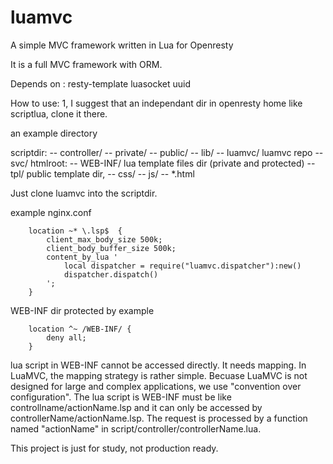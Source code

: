 luamvc
======


A simple MVC framework written in Lua for Openresty

It is a full MVC framework with ORM. 

Depends on :
  resty-template
  luasocket
  uuid

  
How to use:
  1, I suggest that an independant dir in openresty home like scriptlua, clone it there.



an example directory

scriptdir:
          -- controller/
              -- private/
              -- public/
          -- lib/
          -- luamvc/         luamvc repo 
          -- svc/ 
htmlroot:
          -- WEB-INF/        lua template files dir (private and protected)
          -- tpl/          public template dir, 
          -- css/
          -- js/
          -- *.html
         
Just clone luamvc into the scriptdir.





example nginx.conf 

        location ~* \.lsp$  {
            client_max_body_size 500k;
            client_body_buffer_size 500k;
            content_by_lua '
                local dispatcher = require("luamvc.dispatcher"):new()
                dispatcher.dispatch()
            ';
        }

WEB-INF dir protected by example
        
        location ^~ /WEB-INF/ {
            deny all;
        }
      
        

 
lua script in WEB-INF cannot be accessed directly. It needs mapping. In LuaMVC, the mapping strategy is rather simple. 
Becuase LuaMVC is not designed for large and complex applications, we use "convention over configuration". The lua script
is WEB-INF must be like controllname/actionName.lsp and it can only be accessed by controllerName/actionName.lsp. The 
request is processed by a  function named "actionName" in script/controller/controllerName.lua.




This project is just for study, not production ready. 
